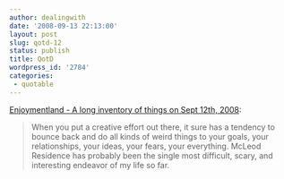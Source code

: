 ```yaml
---
author: dealingwith
date: '2008-09-13 22:13:00'
layout: post
slug: qotd-12
status: publish
title: QotD
wordpress_id: '2784'
categories:
 - quotable
---
```


[Enjoymentland - A long inventory of things on Sept 12th, 2008][1]:

> When you put a creative effort out there, it sure has a tendency to bounce
back and do all kinds of weird things to your goals, your relationships, your
ideas, your fears, your everything. McLeod Residence has probably been the
single most difficult, scary, and interesting endeavor of my life so far.

   [1]: http://bustermcleod.livejournal.com/216463.html

